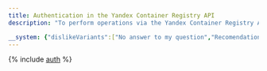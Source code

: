 ```yaml
---
title: Authentication in the Yandex Container Registry API
description: "To perform operations via the Yandex Container Registry API, you need to obtain an IAM token for your service, federated or Yandex account. Specify the received IAM token when accessing Yandex.Cloud resources via the API in the format — Authorization: Bearer <IAM-TOKEN> "

__system: {"dislikeVariants":["No answer to my question","Recomendations didn't help","The content doesn't match title","Other"]}
---
```



{% include [auth](../../_includes/authentication.md) %}